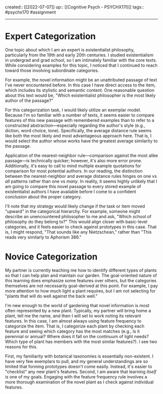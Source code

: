 created:: [[2022-07-07]]
up:: [[Cognitive Psych - PSYCHX170]]
tags:: #psychx170 #assignment 
***
# Expert Categorization

One topic about which I am an expert is existentialist philosophy, particularly from the 19th and early 20th centuries. I studied existentialism in undergrad and grad school, so I am intimately familiar with the core texts. While considering examples for this topic, I noticed that I continued to reach toward those involving subordinate categories.

For example, the novel information might be an unattributed passage of text I've never encountered before. In this case I have direct access to the item, which includes its stylistic and semantic content. One reasonable question about this text would be, "Which existentialist philosopher is the most likely author of the passage?"

For this categorization task, I would likely utilize an exemplar model. Because I'm so familiar with a number of texts, it seems easier to compare features of this new passage with remembered examples than to refer to a constructed abstraction—especially regarding the author's style (e.g., diction, word choice, tone). Specifically, the average distance rule seems like both the most likely and most advantageous approach here. That is, I would select the author whose works have the greatest average similarity to the passage.

Application of the nearest-neighbor rule—comparison against the most alike passage—is technically quicker; however, it's also more error prone. Additionally, it's easy to call to mind multiple example quotations for comparison for most potential authors. In our reading, the distinction between the nearest-neighbor and average distance rules hinges on one vs *all* patterns rather than one vs *many*. In reality, it seems highly unlikely that I am going to compare this novel passage to every stored example of existentialist authors I have available before I come to a confident conclusion about the proper category.

I'll note that my strategy would likely change if the task or item moved "upward" in the categorical hierarchy. For example, someone might describe an unencountered philosopher to me and ask, "Which school of philosophy do they belong to?" This would align closer with basic-level categories, and it feels easier to check against prototypes in this case. That is, I might respond, "That sounds like any Nietzschean," rather than "This reads very similarly to Aphorism 386."

# Novice Categorization

My partner is currently teaching me how to identify different types of plants so that I can help plan and maintain our garden. The goal-oriented nature of this learning does emphasize some features over others, but the categories themselves are not necessarily goal-derived at this point. For example, I pay more attention to how much light a plant requires, but I am not selecting for "plants that will do well against the back well."

I'm new enough to the world of gardening that novel information is most often represented by a new plant. Typically, my partner will bring home a plant, tell me the name, and then I will set to work noting its relevant features. In this case, I am almost always using feature frequency to categorize the item. That is, I categorize each plant by checking each feature and seeing which category has the most matches (e.g., Is it perennial or annual? Where does it fall on the continuum of light needs? Which type of plant has members with the most similar features?). I see two reasons for this. 

First, my familiarity with botanical taxonomies is essentially non-existent. I have very few exemplars to pull, and my general understandings are so limited that forming prototypes doesn't come easily. Instead, it's easier to "checklist" any new plant's features. Second, I am aware that learning *itself* is one of my goals. Engaging with the feature frequency rule involves a more thorough examination of the novel plant as I check against individual features.